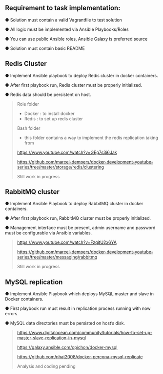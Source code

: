 
## Requirement to task implementation:
● Solution must contain a valid Vagrantfile to test solution

● All logic must be implemented via Ansible Playbooks/Roles

● You can use public Ansible roles, Ansible Galaxy is preferred source

● Solution must contain basic README

## Redis Cluster
● Implement Ansible playbook to deploy Redis cluster in docker containers.

● After first playbook run, Redis cluster must be properly initialized. 

● Redis data should be persistent on host.

> 
> Role folder
> - Docker : to install docker
> - Redis : to set up redis cluster
> 
> Bash folder
> - this folder contains a way to implement the redis replication taking from
> 
> https://www.youtube.com/watch?v=GEg7s3i6Jak
> 
> https://github.com/marcel-dempers/docker-development-youtube-series/tree/master/storage/redis/clustering
> 
> 
> Still work in progress
> 
> 


## RabbitMQ cluster
● Implement Ansible Playbook to deploy RabbitMQ cluster in docker containers.

● After first playbook run, RabbitMQ cluster must be properly initialized. 

● Management interface must be present, admin username and password must be configurable via Ansible variables.

> https://www.youtube.com/watch?v=FzqjtU2x6YA
>
> https://github.com/marcel-dempers/docker-development-youtube-series/tree/master/messaging/rabbitmq
> 
> Still work in progress
> 
> 


## MySQL replication
● Implement Ansible Playbook which deploys MySQL master and slave in Docker containers.

● First playbook run must result in replication process running with now errors. 

● MySQL data directories must be persisted on host’s disk.

> 
> https://www.digitalocean.com/community/tutorials/how-to-set-up-master-slave-replication-in-mysql
> 
> https://galaxy.ansible.com/opichon/docker-mysql
>
> https://github.com/nhat2008/docker-percona-mysql-replicate
> 
>  Analysis and coding pending
> 



